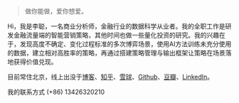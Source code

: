 > 做你能做，爱你想爱。

Hi，我是李聪，一名商业分析师，金融行业的数据科学从业者。我的全职工作是研发金融流量端的智能营销策略，其他时间也做一些量化投资的研究。我的兴趣在于，发现高度不确定、变化过程标准的多次博弈场景，使用AI方法训练未充分使用的数据，建立相对高胜率的策略，再通过搭建策略管理与输出框架让策略在场景落地获得价值兑现。

目前常住北京，线上出没于[博客](http://www.congli.pw)、[知乎](https://www.zhihu.com/people/lierzong)、[雪球](https://xueqiu.com/5290740951)、[Github](https://github.com/con-li)、[豆瓣](https://www.douban.com/people/220903086/doulists/all)、[LinkedIn](https://www.linkedin.com/in/cong-li-a97b3053)。

我的联系方式  (+86) 13426320210
